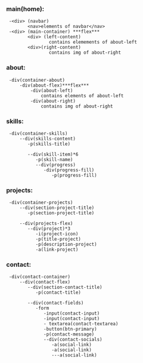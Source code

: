 ### <section> main(home):
     -<div> (navbar)
            <nav>elements of navbar</nav>
     -<div> (main-container) ***flex***
            <div> (left-content)
                    contains elemements of about-left
            <div>(right-content)
                    contains img of about-right

### <section> about:
     -div(container-about)
         -div(about-flex)***flex***
             -div(about-left)
                 contains elements of about-left
             -div(about-right)  
                 contains img of about-right

### <section> skills:
     -div(container-skills)
         --div(skills-content)
            -p(skills-title)

            --div(skill-item)*6
               -p(skill-name)
               --div(progress)
                  -div(progress-fill)
                     -p(progress-fill)

### <section> projects:
     -div(container-projects)
         --div(section-project-title)
            -p(section-project-title)

         --div(projects-flex)
            --div(project)*3
               -i(project-icon)
               -p(title-project)
               -p(description-project)
               -a(link-project)

### <section> contact:
     -div(contact-container)
         --div(contact-flex)
            --div(section-contact-title)
               -p(contact-title)

            --div(contact-fields)
               -form
                  -input(contact-input)
                  -input(contact-input)
                  - textarea(contact-textarea)
                  -button(btn-primary)
                  -p(contact-message)
                  --div(contact-socials)
                     -a(social-link)
                     -a(social-link)
                     ---a(social-link)
                     
